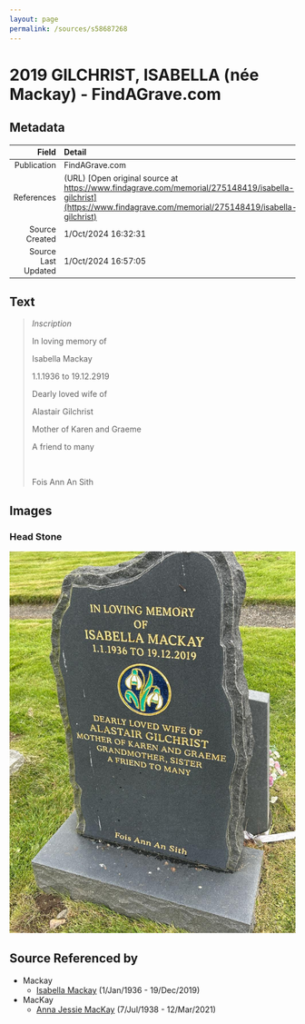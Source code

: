 ```yaml
---
layout: page
permalink: /sources/s58687268
---
```


# 2019 GILCHRIST, ISABELLA (née Mackay) - FindAGrave.com

## Metadata

Field | Detail
---:|:---
Publication | FindAGrave.com
References | (URL) [Open original source at https://www.findagrave.com/memorial/275148419/isabella-gilchrist](https://www.findagrave.com/memorial/275148419/isabella-gilchrist)
Source Created | 1/Oct/2024 16:32:31
Source Last Updated | 1/Oct/2024 16:57:05

## Text

> *Inscription*
>
> In loving memory of
>
> Isabella Mackay
>
> 1.1.1936 to 19.12.2919
>
> Dearly loved wife of
>
> Alastair Gilchrist
>
> Mother of Karen and Graeme
>
> A friend to many
>
> <br/>
>
> Fois Ann An Sith
>

## Images

### Head Stone

![Head Stone](../media/68727934.jpg)

## Source Referenced by

* Mackay
  * [Isabella Mackay](../people/@25303611@-isabella-mackay-b1936-1-1-d2019-12-19.md) (1/Jan/1936 - 19/Dec/2019)
* MacKay
  * [Anna Jessie MacKay](../people/@41265374@-anna-jessie-mackay-b1938-7-7-d2021-3-12.md) (7/Jul/1938 - 12/Mar/2021)
